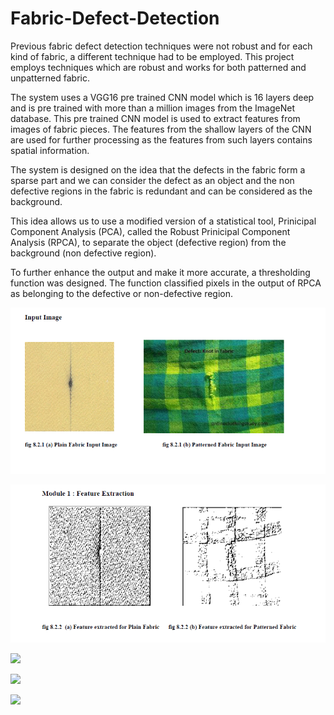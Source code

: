 # Fabric-Defect-Detection
Previous fabric defect detection techniques were not robust and for each kind of fabric, a different technique had to be employed. This project employs techniques which are robust and works for both patterned and unpatterned fabric.

The system uses a VGG16 pre trained CNN model which is 16 layers deep and is pre trained with more than a million images from the ImageNet database. This pre trained CNN model is used to extract features from images of fabric pieces. The features from the shallow layers of the CNN are used for further processing as the features from such layers contains spatial information.

The system is designed on the idea that the defects in the fabric form a sparse part and we can consider the defect as an object and the non defective regions in the fabric is redundant and can be considered as the background.

This idea allows us to use a modified version of a statistical tool, Prinicipal Component Analysis (PCA), called the Robust Prinicipal Component Analysis (RPCA), to separate the object (defective region) from the background (non defective region).

To further enhance the output and make it more accurate, a thresholding function was designed. The function classified pixels in the output of RPCA as belonging to the defective or non-defective region.

![](/Inputs.png)

![](/Features.png)

![](/RPCA%20Output)

![](/Thresholding%20Output)

![](/Final%20Output)
